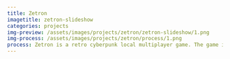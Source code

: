 ```yaml
---
title: Zetron
imagetitle: zetron-slideshow
categories: projects
img-preview: /assets/images/projects/zetron/zetron-slideshow/1.png
img-process: /assets/images/projects/zetron/process/1.png
process: Zetron is a retro cyberpunk local multiplayer game. The game is currently available for the iOS, and users can download it for free. A world where everyone is a cyborg—part machine and part human. People’s senses are ten times heightened and they are are now able to complete tawdry tasks, such as washing their laundry and paying their bills in lightning fast speed. The thought of catching the flu is no longer a thought, because the flu no longer exists! But little do they know, there is a virus capable of crushing their precious civilization, waiting for the opportune moment to strike. Zetron is a computer virus that takes over the software system embedded within the cerebral cortex of human beings. Unfortunately, there is no cure once someone is infected, and the outcome is death. The only way to survive is to avoid those who have already contracted Zetron.
---
```


